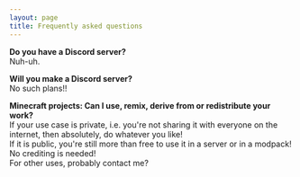 ```yaml
---
layout: page
title: Frequently asked questions
---
```


**Do you have a Discord server?**  
Nuh-uh.

**Will you make a Discord server?**  
No such plans!!

**Minecraft projects: Can I use, remix, derive from or redistribute your work?**  
If your use case is private, i.e. you're not sharing it with everyone on the internet, then absolutely, do whatever you like!  
If it is public, you're still more than free to use it in a server or in a modpack! No crediting is needed!  
For other uses, probably contact me?

